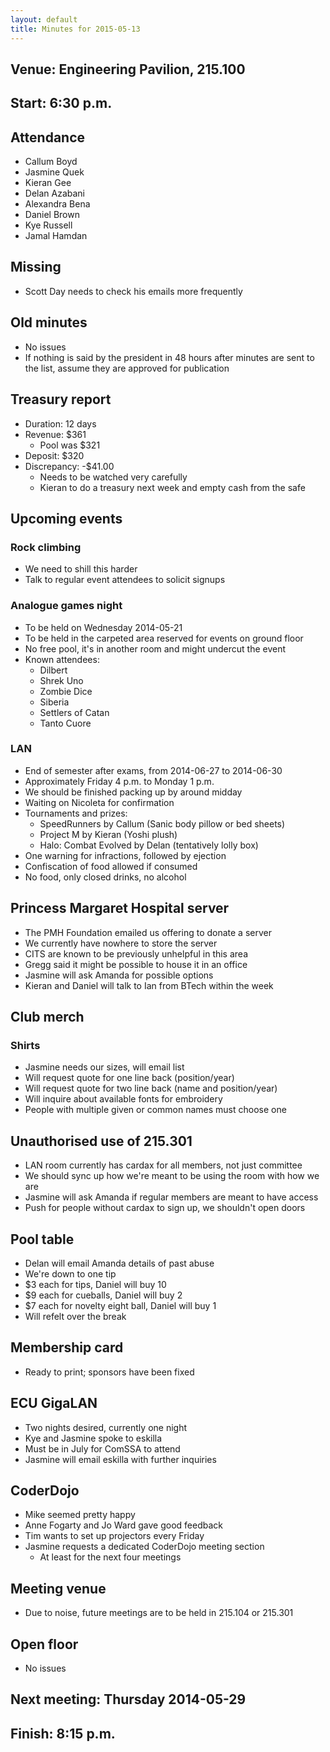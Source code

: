 ```yaml
---
layout: default
title: Minutes for 2015-05-13
---
```


## Venue: Engineering Pavilion, 215.100

## Start: <time datetime="2014-05-13T10:30Z">6:30 p.m.</time>

## Attendance

  * Callum Boyd
  * Jasmine Quek
  * Kieran Gee
  * Delan Azabani
  * Alexandra Bena
  * Daniel Brown
  * Kye Russell
  * Jamal Hamdan

## Missing

  * Scott Day needs to check his emails more frequently

## Old minutes

  * No issues
  * If nothing is said by the president in 48 hours after minutes are
    sent to the list, assume they are approved for publication

## Treasury report

  * Duration: 12 days
  * Revenue: $361
    * Pool was $321
  * Deposit: $320
  * Discrepancy: -$41.00
    * Needs to be watched very carefully
    * Kieran to do a treasury next week and empty cash from the safe

## Upcoming events

### Rock climbing

  * We need to shill this harder
  * Talk to regular event attendees to solicit signups

### Analogue games night

  * To be held on Wednesday 2014-05-21
  * To be held in the carpeted area reserved for events on ground floor
  * No free pool, it's in another room and might undercut the event
  * Known attendees:
    * Dilbert
    * Shrek Uno
    * Zombie Dice
    * Siberia
    * Settlers of Catan
    * Tanto Cuore

### LAN

  * End of semester after exams, from 2014-06-27 to 2014-06-30
  * Approximately Friday 4 p.m. to Monday 1 p.m.
  * We should be finished packing up by around midday
  * Waiting on Nicoleta for confirmation
  * Tournaments and prizes:
    * SpeedRunners by Callum (Sanic body pillow or bed sheets)
    * Project M by Kieran (Yoshi plush)
    * Halo: Combat Evolved by Delan (tentatively lolly box)
  * One warning for infractions, followed by ejection
  * Confiscation of food allowed if consumed
  * No food, only closed drinks, no alcohol

## Princess Margaret Hospital server

  * The PMH Foundation emailed us offering to donate a server
  * We currently have nowhere to store the server
  * CITS are known to be previously unhelpful in this area
  * Gregg said it might be possible to house it in an office
  * Jasmine will ask Amanda for possible options
  * Kieran and Daniel will talk to Ian from BTech within the week

## Club merch

### Shirts

  * Jasmine needs our sizes, will email list
  * Will request quote for one line back (position/year)
  * Will request quote for two line back (name and position/year)
  * Will inquire about available fonts for embroidery
  * People with multiple given or common names must choose one

## Unauthorised use of 215.301

  * LAN room currently has cardax for all members, not just committee
  * We should sync up how we're meant to be using the room with how we are
  * Jasmine will ask Amanda if regular members are meant to have access
  * Push for people without cardax to sign up, we shouldn't open doors

## Pool table

  * Delan will email Amanda details of past abuse
  * We're down to one tip
  * $3 each for tips, Daniel will buy 10
  * $9 each for cueballs, Daniel will buy 2
  * $7 each for novelty eight ball, Daniel will buy 1
  * Will refelt over the break

## Membership card

  * Ready to print; sponsors have been fixed

## ECU GigaLAN

  * Two nights desired, currently one night
  * Kye and Jasmine spoke to eskilla
  * Must be in July for ComSSA to attend
  * Jasmine will email eskilla with further inquiries

## CoderDojo

  * Mike seemed pretty happy
  * Anne Fogarty and Jo Ward gave good feedback
  * Tim wants to set up projectors every Friday
  * Jasmine requests a dedicated CoderDojo meeting section
    * At least for the next four meetings

## Meeting venue

  * Due to noise, future meetings are to be held in 215.104 or 215.301

## Open floor

  * No issues

## Next meeting: Thursday 2014-05-29

## Finish: <time datetime="2014-05-13T12:15Z">8:15 p.m.</time>
